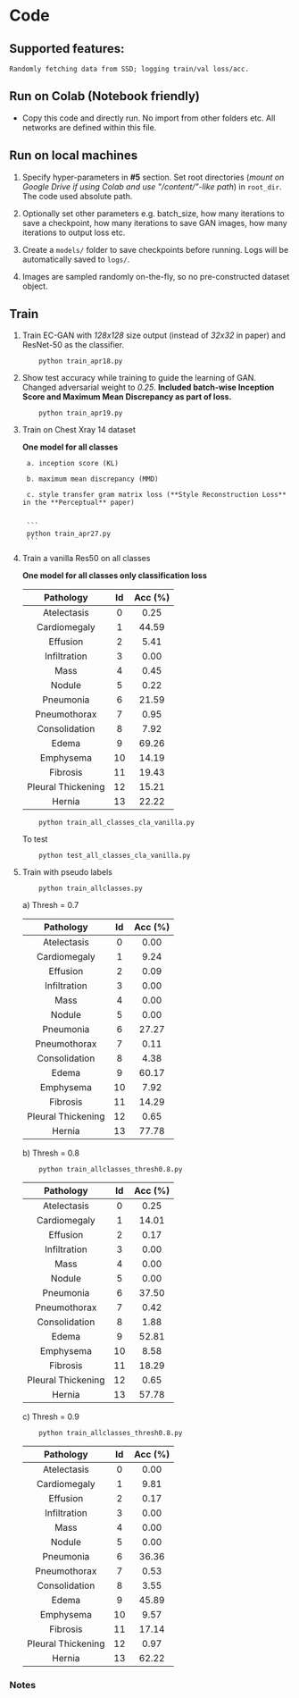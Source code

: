 # Code


## Supported features:
    Randomly fetching data from SSD; logging train/val loss/acc.

## Run on Colab (Notebook friendly)

* Copy this code and directly run. No import from other folders etc. All networks are defined within this file.

## Run on local machines
1. Specify hyper-parameters in **#5** section. Set root directories (*mount on Google Drive if using Colab and use "/content/"-like path*) in `root_dir`. The code used absolute path. 

2. Optionally set other parameters e.g. batch_size, how many iterations to save a checkpoint, how many iterations to save GAN images, how many iterations to output loss etc.

3. Create a `models/` folder to save checkpoints before running. Logs will be automatically saved to `logs/`.

4. Images are sampled randomly on-the-fly, so no pre-constructed dataset object. 



## Train 

1. Train EC-GAN with *128x128* size output (instead of *32x32* in paper) and ResNet-50 as the classifier.
	```
		python train_apr18.py
	```


2. Show test accuracy while training to guide the learning of GAN. Changed adversarial weight to *0.25*. **Included batch-wise Inception Score and Maximum Mean Discrepancy as part of loss.**

	```
		python train_apr19.py
	```

3. Train on Chest Xray 14 dataset 

    **One model for all classes**
    
	    a. inception score (KL)
	
	    b. maximum mean discrepancy (MMD)
	
	    c. style transfer gram matrix loss (**Style Reconstruction Loss** in the **Perceptual** paper)
 
 
	    ```
		python train_apr27.py
	    ```


4. Train a vanilla Res50 on all classes 

    **One model for all classes only classification loss**
    
    
	| Pathology | Id   |  Acc (%)  | 
	|:-:|:-:|:-:|
	| Atelectasis     | 0 | 0.25 |
	| Cardiomegaly | 1 | 44.59  |
	| Effusion | 2 | 5.41 |
	| Infiltration | 3 | 0.00 |
	| Mass | 4 | 0.45 |
	| Nodule | 5 | 0.22 |
	| Pneumonia | 6 | 21.59  |
	| Pneumothorax | 7 | 0.95 |
	| Consolidation | 8 | 7.92  |
	| Edema | 9 | 69.26 | 
	| Emphysema | 10 |  14.19 |
	| Fibrosis | 11 | 19.43 |
	| Pleural Thickening | 12 | 15.21  |
	| Hernia | 13 | 22.22 |


 
 
	```
		python train_all_classes_cla_vanilla.py
	```

	To test
	```
		python test_all_classes_cla_vanilla.py
	```

5. Train with pseudo labels 


	```
		python train_allclasses.py
	```


      a) Thresh = 0.7

	| Pathology | Id   |  Acc (%)  | 
	|:-:|:-:|:-:|
	| Atelectasis     | 0 | 0.00 |
	| Cardiomegaly | 1 | 9.24  |
	| Effusion | 2 | 0.09 |
	| Infiltration | 3 | 0.00 |
	| Mass | 4 | 0.00 |
	| Nodule | 5 | 0.00 |
	| Pneumonia | 6 | 27.27  |
	| Pneumothorax | 7 | 0.11 |
	| Consolidation | 8 | 4.38  |
	| Edema | 9 | 60.17 | 
	| Emphysema | 10 |  7.92 |
	| Fibrosis | 11 | 14.29 |
	| Pleural Thickening | 12 | 0.65  |
	| Hernia | 13 | 77.78 |

      b) Thresh = 0.8
	
	```
		python train_allclasses_thresh0.8.py
	```

	
	| Pathology | Id   |  Acc (%)  | 
	|:-:|:-:|:-:|
	| Atelectasis     | 0 | 0.25 |
	| Cardiomegaly | 1 | 14.01  |
	| Effusion | 2 | 0.17 |
	| Infiltration | 3 | 0.00 |
	| Mass | 4 | 0.00 |
	| Nodule | 5 | 0.00 |
	| Pneumonia | 6 | 37.50  |
	| Pneumothorax | 7 | 0.42 |
	| Consolidation | 8 | 1.88  |
	| Edema | 9 | 52.81 | 
	| Emphysema | 10 |  8.58 |
	| Fibrosis | 11 | 18.29 |
	| Pleural Thickening | 12 | 0.65  |
	| Hernia | 13 | 57.78 |
	
	c) Thresh = 0.9
	
	```
		python train_allclasses_thresh0.8.py
	```

	
	| Pathology | Id   |  Acc (%)  | 
	|:-:|:-:|:-:|
	| Atelectasis     | 0 | 0.00 |
	| Cardiomegaly | 1 | 9.81  |
	| Effusion | 2 | 0.17 |
	| Infiltration | 3 | 0.00 |
	| Mass | 4 | 0.00 |
	| Nodule | 5 | 0.00 |
	| Pneumonia | 6 | 36.36  |
	| Pneumothorax | 7 | 0.53 |
	| Consolidation | 8 | 3.55  |
	| Edema | 9 | 45.89 | 
	| Emphysema | 10 |  9.57 |
	| Fibrosis | 11 | 17.14 |
	| Pleural Thickening | 12 | 0.97  |
	| Hernia | 13 | 62.22 |
	
	
	

### Notes
